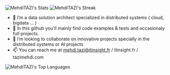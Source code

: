 
![MehdiTAZI's Stats](https://github-readme-stats.vercel.app/api?username=MehdiTAZI&theme=dracula&show_icons=true&hide_border=false&count_private=true)
![MehdiTAZI's Streak](https://github-readme-streak-stats.herokuapp.com/?user=MehdiTAZI&theme=dracula&hide_border=false)

- 👨‍ I’m a data solution architect specialized in distributed systems ( cloud, bigdata ... )
- 💬 In this github you'll mainly find code examples & tests and occasionaly full projects.
- 👯 I’m looking to collaborate on innovative projects specially in the distributed systems or AI  projects
- 📫 You can reach me at mehdi.tazi@itinsight.fr / itinsight.fr / tazimehdi.com



![MehdiTAZI's Top Languages](https://github-readme-stats.vercel.app/api/top-langs/?username=MehdiTAZI&theme=dracula&show_icons=true&hide_border=false&layout=compact)
